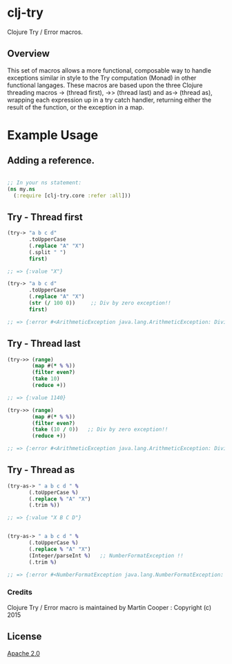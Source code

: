 # clj-try
Clojure Try / Error macros.

## Overview

This set of macros allows a more functional, composable way to handle exceptions similar in style to the Try computation (Monad) in other functional langages. These macros are based upon the three Clojure threading macros -> (thread first), ->> (thread last) and as-> (thread as), wrapping each expression up in a try catch handler, returning either the result of the function, or the exception in a map.

# Example Usage

## Adding a reference.

```clojure

;; In your ns statement:
(ns my.ns
  (:require [clj-try.core :refer :all]))

```

## Try - Thread first
```clojure
(try-> "a b c d" 
       .toUpperCase 
       (.replace "A" "X") 
       (.split " ") 
       first)

;; => {:value "X"}

(try-> "a b c d" 
       .toUpperCase 
       (.replace "A" "X") 
       (str (/ 100 0))     ;; Div by zero exception!! 
       first)

;; => {:error #<ArithmeticException java.lang.ArithmeticException: Divide by zero>}
```

## Try - Thread last
```clojure
(try->> (range)
        (map #(* % %))
        (filter even?)
        (take 10)
        (reduce +))

;; => {:value 1140}

(try->> (range)
        (map #(* % %))
        (filter even?)
        (take (10 / 0))   ;; Div by zero exception!! 
        (reduce +))

;; => {:error #<ArithmeticException java.lang.ArithmeticException: Divide by zero>}
```

## Try - Thread as
```clojure
(try-as-> " a b c d " %
       (.toUpperCase %) 
       (.replace % "A" "X") 
       (.trim %))

;; => {:value "X B C D"}


(try-as-> " a b c d " %
       (.toUpperCase %) 
       (.replace % "A" "X") 
       (Integer/parseInt %)   ;; NumberFormatException !!
       (.trim %)

;; => {:error #<NumberFormatException java.lang.NumberFormatException: For input string: " X B C D ">}
```


### Credits

Clojure Try / Error macro is maintained by Martin Cooper : Copyright (c) 2015

## License

[Apache 2.0](http://www.apache.org/licenses/LICENSE-2.0)